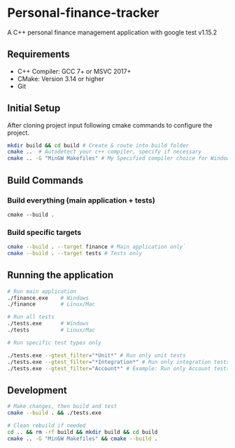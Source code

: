 # Personal-finance-tracker

A C++ personal finance management application with google test v1.15.2

## Requirements

- C++ Compiler: GCC 7+ or MSVC 2017+
- CMake: Version 3.14 or higher
- Git

## Initial Setup

After cloning project input following cmake commands to configure the project.

```bash
mkdir build && cd build # Create & route into build folder
cmake ..  # Autodetect your c++ compiler, specify if necessary
cmake .. -G "MinGW Makefiles" # My Specified compiler choice for Windows
```

## Build Commands

### Build everything (main application + tests)

`cmake --build .`

### Build specific targets

```bash
cmake --build . --target finance # Main application only`
cmake --build . --target tests # Tests only
```

## Running the application

```bash
# Run main application
./finance.exe    # Windows
./finance        # Linux/Mac

# Run all tests
./tests.exe      # Windows
./tests          # Linux/Mac

# Run specific test types only

./tests.exe --gtest_filter="*Unit*" # Run only unit tests
./tests.exe --gtest_filter="*Integration*" # Run only integration tests
./tests.exe --gtest_filter="Account*" # Example: Run only Account tests
```

## Development

```bash
# Make changes, then build and test
cmake --build . && ./tests.exe

# Clean rebuild if needed
cd .. && rm -rf build && mkdir build && cd build
cmake .. -G "MinGW Makefiles" && cmake --build .
```
